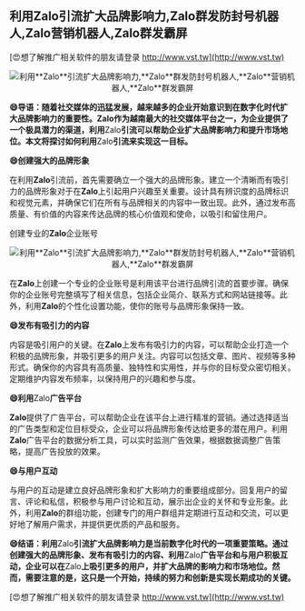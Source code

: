 ## **利用**Zalo**引流扩大品牌影响力,**Zalo**群发防封号机器人,**Zalo**营销机器人,**Zalo**群发霸屏**

[😍想了解推广相关软件的朋友请登录 http://www.vst.tw](http://www.vst.tw)

 <center><img src="https://vst.tw/MP4/tuiguang/png/6.png" alt="利用**Zalo**引流扩大品牌影响力,**Zalo**群发防封号机器人,**Zalo**营销机器人,**Zalo**群发霸屏"></center>

**😄导语：随着社交媒体的迅猛发展，越来越多的企业开始意识到在数字化时代扩大品牌影响力的重要性。**Zalo**作为越南最大的社交媒体平台之一，为企业提供了一个极具潜力的渠道，利用**Zalo**引流可以帮助企业扩大品牌影响力和提升市场地位。本文将探讨如何利用**Zalo**引流来实现这一目标。**

**😄创建强大的品牌形象**

在利用**Zalo**引流前，首先需要确立一个强大的品牌形象。建立一个清晰而有吸引力的品牌形象对于在**Zalo**上引起用户兴趣至关重要。设计具有辨识度的品牌标识和视觉元素，并确保它们在所有与品牌相关的内容中一致出现。此外，通过发布高质量、有价值的内容来传达品牌的核心价值观和使命，以吸引和留住用户。

创建专业的**Zalo**企业账号

 <center><img src="https://vst.tw/MP4/tuiguang/png/7.png" alt="利用**Zalo**引流扩大品牌影响力,**Zalo**群发防封号机器人,**Zalo**营销机器人,**Zalo**群发霸屏"></center>

在**Zalo**上创建一个专业的企业账号是利用该平台进行品牌引流的首要步骤。确保你的企业账号完整填写了相关信息，包括企业简介、联系方式和网站链接等。此外，利用**Zalo**的个性化设置功能，使你的账号与品牌形象保持一致。

**😄发布有吸引力的内容**

内容是吸引用户的关键。在**Zalo**上发布有吸引力的内容，可以帮助企业打造一个积极的品牌形象，并吸引更多的用户关注。内容可以包括文章、图片、视频等多种形式。确保你的内容具有高质量、独特性和实用性，并与你的目标受众密切相关。定期维护内容发布频率，以保持用户的兴趣和参与度。

**😄利用**Zalo**广告平台**

**Zalo**提供了广告平台，可以帮助企业在该平台上进行精准的营销。通过选择适当的广告类型和定位目标受众，企业可以将品牌形象传达给更多的潜在用户。利用**Zalo**广告平台的数据分析工具，可以实时监测广告效果，根据数据调整广告策略，提高广告投放的效果。

**😄与用户互动**

与用户的互动是建立良好品牌形象和扩大影响力的重要组成部分。回复用户的留言、评论和私信，积极参与用户讨论和互动，展示出企业的关怀和专业形象。此外，利用**Zalo**的群组功能，创建专门的用户群组并定期进行互动和交流，可以更好地了解用户需求，并提供更优质的产品和服务。

**😄结语：利用**Zalo**引流扩大品牌影响力是当前数字化时代的一项重要策略。通过创建强大的品牌形象、发布有吸引力的内容、利用**Zalo**广告平台和与用户积极互动，企业可以在**Zalo**上吸引更多的用户，并扩大品牌的影响力和市场地位。然而，需要注意的是，这只是一个开始，持续的努力和创新是实现长期成功的关键。**

[😍想了解推广相关软件的朋友请登录 http://www.vst.tw](http://www.vst.tw)



